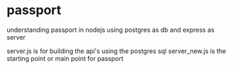 # passport
understanding passport in nodejs using postgres as db and express as server

server.js is for building the api's using the postgres sql
server_new.js is the starting point or main point for passport

